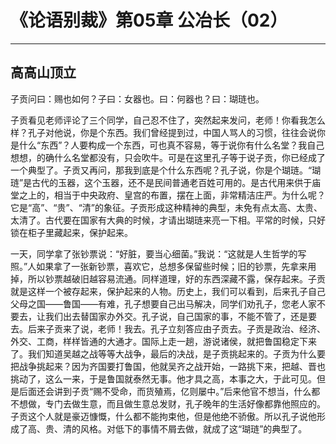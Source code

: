 # 《论语别裁》第05章 公冶长（02）

------

## 高高山顶立

子贡问曰：赐也如何？子曰：女器也。曰：何器也？曰：瑚琏也。

子贡看见老师评论了三个同学，自己忍不住了，突然起来发问，老师！你看我怎么样？孔子对他说，你是个东西。我们曾经提到过，中国人骂人的习惯，往往会说你是什么“东西”？人要构成一个东西，可也真不容易，等于说你有什么名堂？我自己想想，的确什么名堂都没有，只会吹牛。可是在这里孔子等于说子贡，你已经成了一个典型了。子贡又再问，那我到底是个什么东西呢？孔子说，你是个瑚琏。“瑚琏”是古代的玉器，这个玉器，还不是民间普通老百姓可用的。是古代用来供于庙堂之上的，相当于中央政府、皇宫的布置，摆在上面，非常精洁庄严。为什么呢？它是“高”、“贵”、“清”的象征。子贡形成这种精神的典型，未免有点太高、太贵、太清了。古代要在国家有大典的时候，才请出瑚琏来亮一下相。平常的时候，只好锁在柜子里藏起来，保护起来。

一天，同学拿了张钞票说：“好脏，要当心细菌。”我说：“这就是人生哲学的写照。”人如果拿了一张新钞票，喜欢它，总想多保留些时候；旧的钞票，先拿来用掉，所以钞票越破旧越容易流通。同样道理，好的东西深藏不露，保存起来。子贡就是这样一个被存起来，保护起来的人物。历史上，我们可以看到，后来孔子自己父母之国——鲁国——有难，孔子想要自己出马解决，同学们劝孔子，您老人家不要去，让我们出去替国家办外交。孔子说，自己国家的事，不能不管了，还是要去。后来子贡来了说，老师！我去。孔子立刻答应由子贡去。子贡是政治、经济、外交、工商，样样皆通的大通才。国际上走一趟，游说诸侯，就把鲁国稳定下来了。我们知道吴越之战等等大战争，最后的决战，是子贡挑起来的。子贡为什么要把战争挑起来？因为齐国要打鲁国，他就吴齐之战开始，一路挑下来，把越、晋也挑动了，这么一来，于是鲁国就泰然无事。他才具之高，本事之大，于此可见。但是后面还会讲到子贡“赐不受命，而货殖焉，亿则屡中。”后来他官不想当，什么都不想做，专门去做生意，而且做生意总发财，孔子晚年的生活好像都靠他照应的。子贡这个人就是豪迈慷慨，什么都不能拘束他，但是他绝不骄傲。所以孔子说他形成了高、贵、清的风格。对低下的事情不屑去做，就成了这“瑚琏”的典型了。
